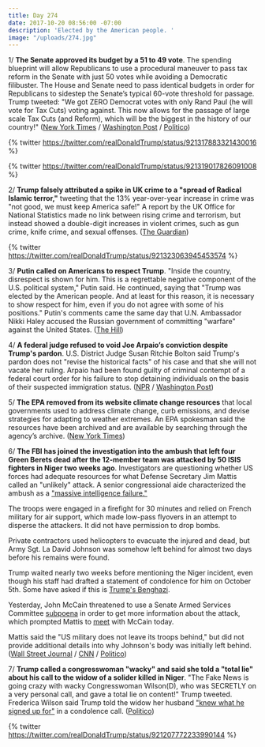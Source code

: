 ```yaml
---
title: Day 274
date: 2017-10-20 08:56:00 -07:00
description: 'Elected by the American people. '
image: "/uploads/274.jpg"
---
```


1/ **The Senate approved its budget by a 51 to 49 vote**. The spending blueprint will allow Republicans to use a procedural maneuver to pass tax reform in the Senate with just 50 votes while avoiding a Democratic filibuster. The House and Senate need to pass identical budgets in order for Republicans to sidestep the Senate’s typical 60-vote threshold for passage. Trump tweeted: "We got ZERO Democrat votes with only Rand Paul (he will vote for Tax Cuts) voting against. This now allows for the passage of large scale Tax Cuts (and Reform), which will be the biggest in the history of our country!" ([New York Times](https://www.nytimes.com/2017/10/19/us/politics/budget-vote-senate.html) / [Washington Post](https://www.washingtonpost.com/news/powerpost/wp/2017/10/19/republicans-have-the-budget-votes-they-need-but-democrats-prepare-to-make-it-painful/) / [Politico](http://www.politico.com/story/2017/10/19/house-senate-leaders-budget-deal-243971))

{% twitter https://twitter.com/realDonaldTrump/status/921317883321430016 %}

{% twitter https://twitter.com/realDonaldTrump/status/921319017826091008 %}

2/ **Trump falsely attributed a spike in UK crime to a "spread of Radical Islamic terror,"** tweeting that the 13% year-over-year increase in crime was "not good, we must keep America safe!" A report by the UK Office for National Statistics made no link between rising crime and terrorism, but instead showed a double-digit increases in violent crimes, such as gun crime, knife crime, and sexual offenses. ([The Guardian](https://www.theguardian.com/us-news/2017/oct/20/trump-mistakenly-links-uk-rise-with-spread-of-islamic-terror))

{% twitter https://twitter.com/realDonaldTrump/status/921323063945453574 %}

3/ **Putin called on Americans to respect Trump**. "Inside the country, disrespect is shown for him. This is a regrettable negative component of the U.S. political system," Putin said. He continued, saying that "Trump was elected by the American people. And at least for this reason, it is necessary to show respect for him, even if you do not agree with some of his positions." Putin's comments came the same day that U.N. Ambassador Nikki Haley accused the Russian government of committing "warfare" against the United States. ([The Hill](http://thehill.com/homenews/administration/356351-putin-calls-on-americans-to-respect-trump))

4/ **A federal judge refused to void Joe Arpaio’s conviction despite Trump's pardon**. U.S. District Judge Susan Ritchie Bolton said Trump's pardon does not "revise the historical facts" of his case and that she will not vacate her ruling. Arpaio had been found guilty of criminal contempt of a federal court order for his failure to stop detaining individuals on the basis of their suspected immigration status. ([NPR](http://www.npr.org/sections/thetwo-way/2017/10/20/558978896/federal-judge-will-not-void-guilty-ruling-on-arpaio-despite-trumps-pardon) / [Washington Post](https://www.washingtonpost.com/news/morning-mix/wp/2017/10/20/federal-judge-refuses-to-erase-joe-arpaios-conviction-despite-trump-pardon/))

5/ **The EPA removed from its website climate change resources** that local governments used to address climate change, curb emissions, and devise strategies for adapting to weather extremes. An EPA spokesman said the resources have been archived and are available by searching through the agency’s archive. ([New York Times](https://www.nytimes.com/2017/10/20/climate/epa-climate-change.html))

6/ **The FBI has joined the investigation into the ambush that left four Green Berets dead after the 12-member team was attacked by 50 ISIS fighters in Niger two weeks ago**. Investigators are questioning whether US forces had adequate resources for what Defense Secretary Jim Mattis called an "unlikely" attack. A senior congressional aide characterized the ambush as a ["massive intelligence failure."](https://www.nbcnews.com/news/africa/source-niger-attack-resulted-massive-intelligence-failure-n812626)

The troops were engaged in a firefight for 30 minutes and relied on French military for air support, which made low-pass flyovers in an attempt to disperse the attackers. It did not have permission to drop bombs.

Private contractors used helicopters to evacuate the injured and dead, but Army Sgt. La David Johnson was somehow left behind for almost two days before his remains were found.

Trump waited nearly two weeks before mentioning the Niger incident, even though his staff had drafted a statement of condolence for him on October 5th. Some have asked if this is [Trump's Benghazi](http://www.newsweek.com/niger-trumps-benghazi-four-us-soldiers-died-and-it-took-him-12-days-respond-688082).

Yesterday, John McCain threatened to use a Senate Armed Services Committee [subpoena](http://www.politico.com/story/2017/10/19/niger-ambush-john-mccain-subpoenas-243951) in order to get more information about the attack, which prompted Mattis to [meet](https://www.washingtonpost.com/powerpost/defense-secretary-mattis-to-meet-with-sen-mccain-after-subpoena-threat-over-niger-attack/2017/10/20/7a4a12de-b5bf-11e7-9e58-e6288544af98_story.html) with McCain today.

Mattis said the "US military does not leave its troops behind," but did not provide additional details into why Johnson's body was initially left behind. ([Wall Street Journal](https://www.wsj.com/articles/death-of-u-s-soldiers-in-niger-sparks-fbi-probe-criticism-1508457444) / [CNN](http://www.cnn.com/2017/10/18/politics/us-niger-investigation-what-we-know/index.html) / [Politico](http://www.politico.com/story/2017/10/19/niger-ambush-jim-mattis-investigation-243960))

7/ **Trump called a congresswoman "wacky" and said she told a "total lie" about his call to the widow of a solider killed in Niger**. "The Fake News is going crazy with wacky Congresswoman Wilson(D), who was SECRETLY on a very personal call, and gave a total lie on content!" Trump tweeted. Frederica Wilson said Trump told the widow her husband ["knew what he signed up for"](https://whatthefuckjusthappenedtoday.com/2017/10/18/day-272/#1-trump-denied-telling-the-widow-of) in a condolence call. ([Politico](http://www.politico.com/story/2017/10/19/trump-frederica-wilson-gold-star-families-243977))

{% twitter https://twitter.com/realDonaldTrump/status/921207772233990144 %}